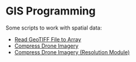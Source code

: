 # GIS Programming

Some scripts to work with spatial data:

- [Read GeoTIFF File to Array](https://github.com/yogiwinardhana/GIS_programming/blob/main/1_read_geotiff_to_array.ipynb)
- [Compress Drone Imagery](https://github.com/yogiwinardhana/GIS_programming/blob/main/2_compress_drone_imagery.ipynb)
- [Compress Drone Imagery (Resolution Module)](https://github.com/yogiwinardhana/GIS_programming/blob/main/Resolution.py)
